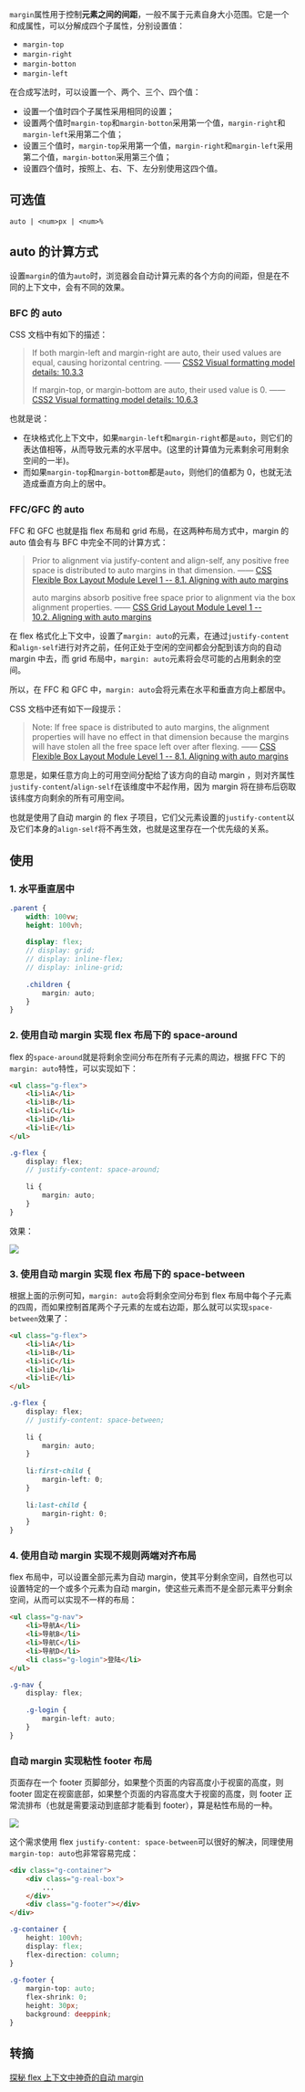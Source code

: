 `margin`属性用于控制**元素之间的间距**，一般不属于元素自身大小范围。它是一个和成属性，可以分解成四个子属性，分别设置值：

* `margin-top`
* `margin-right`
* `margin-botton`
* `margin-left`

在合成写法时，可以设置一个、两个、三个、四个值：

* 设置一个值时四个子属性采用相同的设置；
* 设置两个值时`margin-top`和`margin-botton`采用第一个值，`margin-right`和`margin-left`采用第二个值；
* 设置三个值时，`margin-top`采用第一个值，`margin-right`和`margin-left`采用第二个值，`margin-botton`采用第三个值；
* 设置四个值时，按照上、右、下、左分别使用这四个值。

## 可选值

```
auto | <num>px | <num>%
```

## auto 的计算方式

设置`margin`的值为`auto`时，浏览器会自动计算元素的各个方向的间距，但是在不同的上下文中，会有不同的效果。

### BFC 的 auto

CSS 文档中有如下的描述：

> If both margin-left and margin-right are auto, their used values are equal, causing horizontal centring.
> —— [CSS2 Visual formatting model details: 10.3.3](https://www.w3.org/TR/CSS2/visudet.html#blockwidth)
>
> If margin-top, or margin-bottom are auto, their used value is 0.
> —— [CSS2 Visual formatting model details: 10.6.3](https://www.w3.org/TR/CSS2/visudet.html#Computing_heights_and_margins)

也就是说：

* 在块格式化上下文中，如果`margin-left`和`margin-right`都是`auto`，则它们的表达值相等，从而导致元素的水平居中。(这里的计算值为元素剩余可用剩余空间的一半)。
* 而如果`margin-top`和`margin-bottom`都是`auto`，则他们的值都为 0，也就无法造成垂直方向上的居中。

### FFC/GFC 的 auto

FFC 和 GFC 也就是指 flex 布局和 grid 布局，在这两种布局方式中，margin 的 auto 值会有与 BFC 中完全不同的计算方式：

> Prior to alignment via justify-content and align-self, any positive free space is distributed to auto margins in that dimension.
> —— [CSS Flexible Box Layout Module Level 1 -- 8.1. Aligning with auto margins](https://www.w3.org/TR/2018/CR-css-flexbox-1-20181119/#auto-margins)
> 
> auto margins absorb positive free space prior to alignment via the box alignment properties.
> —— [CSS Grid Layout Module Level 1 -- 10.2. Aligning with auto margins](https://www.w3.org/TR/css-grid-1/#auto-margins)

在 flex 格式化上下文中，设置了`margin: auto`的元素，在通过`justify-content`和`align-self`进行对齐之前，任何正处于空闲的空间都会分配到该方向的自动 margin 中去，而 grid 布局中，`margin: auto`元素将会尽可能的占用剩余的空间。

所以，在 FFC 和 GFC 中，`margin: auto`会将元素在水平和垂直方向上都居中。

CSS 文档中还有如下一段提示：

> Note: If free space is distributed to auto margins, the alignment properties will have no effect in that dimension because the margins will have stolen all the free space left over after flexing.
> —— [CSS Flexible Box Layout Module Level 1 -- 8.1. Aligning with auto margins](https://www.w3.org/TR/2018/CR-css-flexbox-1-20181119/#auto-margins)

意思是，如果任意方向上的可用空间分配给了该方向的自动 margin ，则对齐属性`justify-content`/`align-self`在该维度中不起作用，因为 margin 将在排布后窃取该纬度方向剩余的所有可用空间。

也就是使用了自动 margin 的 flex 子项目，它们父元素设置的`justify-content`以及它们本身的`align-self`将不再生效，也就是这里存在一个优先级的关系。

## 使用

### 1. 水平垂直居中

```scss
.parent {
    width: 100vw;
    height: 100vh;
    
    display: flex;
    // display: grid;
    // display: inline-flex;
    // display: inline-grid;
    
    .children {
        margin: auto;
    }
}
```

### 2. 使用自动 margin 实现 flex 布局下的 space-around

flex 的`space-around`就是将剩余空间分布在所有子元素的周边，根据 FFC 下的`margin: auto`特性，可以实现如下：

```html
<ul class="g-flex">
    <li>liA</li>
    <li>liB</li>
    <li>liC</li>
    <li>liD</li>
    <li>liE</li>
</ul>
```

```scss
.g-flex {
    display: flex;
    // justify-content: space-around;
    
    li {
        margin: auto;
    }
}
```

效果：

![](http://cnd.qiniu.lin07ux.cn/markdown/1558921726363.png)

### 3. 使用自动 margin 实现 flex 布局下的 space-between

根据上面的示例可知，`margin: auto`会将剩余空间分布到 flex 布局中每个子元素的四周，而如果控制首尾两个子元素的左或右边距，那么就可以实现`space-between`效果了：

```html
<ul class="g-flex">
    <li>liA</li>
    <li>liB</li>
    <li>liC</li>
    <li>liD</li>
    <li>liE</li>
</ul>
```

```scss
.g-flex {
    display: flex;
    // justify-content: space-between;
    
    li {
        margin: auto;
    }
     
    li:first-child {
        margin-left: 0;
    }
     
    li:last-child {
        margin-right: 0;
    }
}
```

### 4. 使用自动 margin 实现不规则两端对齐布局

flex 布局中，可以设置全部元素为自动 margin，使其平分剩余空间，自然也可以设置特定的一个或多个元素为自动 margin，使这些元素而不是全部元素平分剩余空间，从而可以实现不一样的布局：

```html
<ul class="g-nav">
    <li>导航A</li>
    <li>导航B</li>
    <li>导航C</li>
    <li>导航D</li>
    <li class="g-login">登陆</li>
</ul>
```

```scss
.g-nav {
    display: flex;
    
    .g-login {
        margin-left: auto;
    }
}
```

### 自动 margin 实现粘性 footer 布局

页面存在一个 footer 页脚部分，如果整个页面的内容高度小于视窗的高度，则 footer 固定在视窗底部，如果整个页面的内容高度大于视窗的高度，则 footer 正常流排布（也就是需要滚动到底部才能看到 footer），算是粘性布局的一种。

![](http://cnd.qiniu.lin07ux.cn/markdown/b739286fafa6.gif)

这个需求使用 flex `justify-content: space-between`可以很好的解决，同理使用`margin-top: auto`也非常容易完成：

```html
<div class="g-container">
    <div class="g-real-box">
        ...
    </div>
    <div class="g-footer"></div>
</div>
```

```css
.g-container {
    height: 100vh;
    display: flex;
    flex-direction: column;
}
 
.g-footer {
    margin-top: auto;
    flex-shrink: 0;
    height: 30px;
    background: deeppink;
}
```

## 转摘

[探秘 flex 上下文中神奇的自动 margin](https://www.cnblogs.com/coco1s/p/10910588.html)


